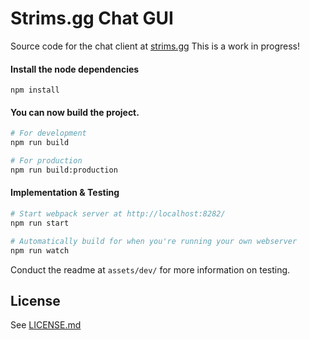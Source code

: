 # Strims.gg Chat GUI

Source code for the chat client at [strims.gg](https://chat.strims.gg/)
This is a work in progress!

#### Install the node dependencies

```shell
npm install
```

#### You can now build the project.

```bash
# For development
npm run build

# For production
npm run build:production
```

#### Implementation & Testing

```bash
# Start webpack server at http://localhost:8282/
npm run start

# Automatically build for when you're running your own webserver
npm run watch
```

Conduct the readme at `assets/dev/` for more information on testing.

## License

See [LICENSE.md](LICENSE.md)
